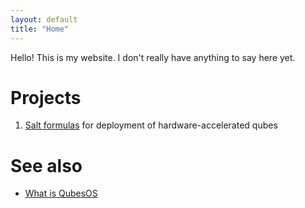 ```yaml
---
layout: default
title: "Home"
---
```


Hello! This is my website. I don't really have anything to say here yet.

# Projects

1. [Salt formulas](https://github.com/RandyTheOtter/nvidia-driver) for deployment of hardware-accelerated qubes

# See also

- [What is QubesOS](https://www.qubes-os.org/intro/)
